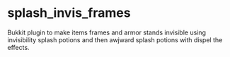 # splash_invis_frames
Bukkit plugin to make items frames and armor stands invisible using invisibility splash potions and then awjward splash potions with dispel the effects.
